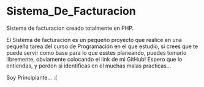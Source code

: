 # Sistema_De_Facturacion
Sistema de facturacion creado totalmente en PHP.


El Sistema de facturacion es un pequeño proyecto que realice en una pequeña tarea del
curso de Programación en el que estudio, si crees que te puede servir como base para
lo que esstes planeando, puedes tomarlo libremente, obviamente colocando el link de mi
GitHub! Espero que lo entiendas, y perdon si identificas en el muchas malas practicas...

Soy Principiante... :(
